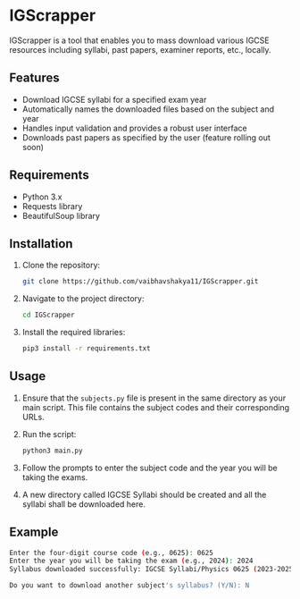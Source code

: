 # IGScrapper

IGScrapper is a tool that enables you to mass download various IGCSE resources including syllabi, past papers, examiner reports, etc., locally.

## Features

- Download IGCSE syllabi for a specified exam year
- Automatically names the downloaded files based on the subject and year
- Handles input validation and provides a robust user interface
- Downloads past papers as specified by the user (feature rolling out soon) 

## Requirements

- Python 3.x
- Requests library
- BeautifulSoup library

## Installation

1. Clone the repository:

    ```bash
    git clone https://github.com/vaibhavshakya11/IGScrapper.git
    ```

2. Navigate to the project directory:

    ```bash
    cd IGScrapper
    ```

3. Install the required libraries:

    ```bash
    pip3 install -r requirements.txt
    ```

## Usage

1. Ensure that the `subjects.py` file is present in the same directory as your main script. This file contains the subject codes and their corresponding URLs.

2. Run the script:

    ```bash
    python3 main.py
    ```

3. Follow the prompts to enter the subject code and the year you will be taking the exams.

4. A new directory called IGCSE Syllabi should be created and all the syllabi shall be downloaded here.

## Example

```bash
Enter the four-digit course code (e.g., 0625): 0625
Enter the year you will be taking the exam (e.g., 2024): 2024
Syllabus downloaded successfully: IGCSE Syllabi/Physics 0625 (2023-2025) Syllabus.pdf

Do you want to download another subject's syllabus? (Y/N): N
